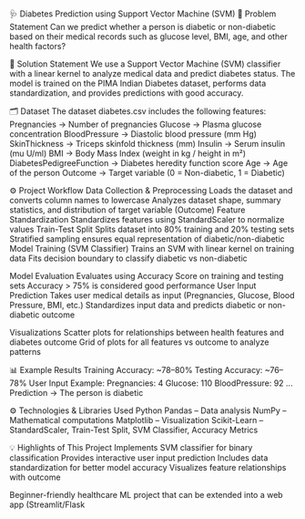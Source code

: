 🩺 Diabetes Prediction using Support Vector Machine (SVM)
📌 Problem Statement
Can we predict whether a person is diabetic or non-diabetic based on their medical records such as glucose level, BMI, age, and other health factors?

📌 Solution Statement
We use a Support Vector Machine (SVM) classifier with a linear kernel to analyze medical data and predict diabetes status. The model is trained on the PIMA Indian Diabetes dataset, performs data standardization, and provides predictions with good accuracy.

🗂 Dataset
The dataset diabetes.csv includes the following features:
Pregnancies → Number of pregnancies
Glucose → Plasma glucose concentration
BloodPressure → Diastolic blood pressure (mm Hg)
SkinThickness → Triceps skinfold thickness (mm)
Insulin → Serum insulin (mu U/ml)
BMI → Body Mass Index (weight in kg / height in m²)
DiabetesPedigreeFunction → Diabetes heredity function score
Age → Age of the person
Outcome → Target variable (0 = Non-diabetic, 1 = Diabetic)

⚙️ Project Workflow
Data Collection & Preprocessing
Loads the dataset and converts column names to lowercase
Analyzes dataset shape, summary statistics, and distribution of target variable (Outcome)
Feature Standardization
Standardizes features using StandardScaler to normalize values
Train-Test Split
Splits dataset into 80% training and 20% testing sets
Stratified sampling ensures equal representation of diabetic/non-diabetic
Model Training (SVM Classifier)
Trains an SVM with linear kernel on training data
Fits decision boundary to classify diabetic vs non-diabetic

Model Evaluation
Evaluates using Accuracy Score on training and testing sets
Accuracy > 75% is considered good performance
User Input Prediction
Takes user medical details as input (Pregnancies, Glucose, Blood Pressure, BMI, etc.)
Standardizes input data and predicts diabetic or non-diabetic outcome

Visualizations
Scatter plots for relationships between health features and diabetes outcome
Grid of plots for all features vs outcome to analyze patterns

📊 Example Results
Training Accuracy: ~78–80%
Testing Accuracy: ~76–78%
User Input Example:
Pregnancies: 4
Glucose: 110
BloodPressure: 92
...
Prediction → The person is diabetic

⚙️ Technologies & Libraries Used
Python
Pandas – Data analysis
NumPy – Mathematical computations
Matplotlib – Visualization
Scikit-Learn – StandardScaler, Train-Test Split, SVM Classifier, Accuracy Metrics

💡 Highlights of This Project
Implements SVM classifier for binary classification
Provides interactive user input prediction
Includes data standardization for better model accuracy
Visualizes feature relationships with outcome

Beginner-friendly healthcare ML project that can be extended into a web app (Streamlit/Flask
